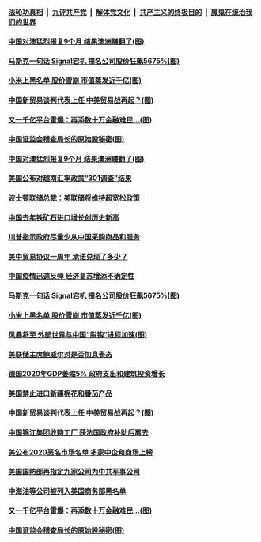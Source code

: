 

####  [法轮功真相](../../../../basic/blob/master/README.md?t=01170701) &nbsp;|&nbsp; [九评共产党](../../../../9ping.md/blob/master/README.md?t=01170701) &nbsp;|&nbsp; [解体党文化](../../../../jtdwh.md/blob/master/README.md?t=01170701)  &nbsp;|&nbsp; [共产主义的终极目的](../../../../gczydzjmd.md/blob/master/README.md?t=01170701) &nbsp;|&nbsp; [魔鬼在统治我们的世界](../../../../mgztzwmdsj.md/blob/master/README.md?t=01170701) 

#### [中国对澳猛烈报复9个月 结果澳洲赚翻了(图)](../pages/p5/959355.md?t=01170701) 

#### [马斯克一句话 Signal宕机 撞名公司股价狂飙5675%(图)](../pages/p5/959331.md?t=01170701) 

#### [小米上黑名单 股价雪崩 市值蒸发近千亿(图)](../pages/p5/959294.md?t=01170701) 

#### [中国新贸易谈判代表上任 中美贸易战再起？(图)](../pages/p5/959255.md?t=01170701) 

#### [又一千亿平台雷爆：再添数十万金融难民…(图)](../pages/p5/959169.md?t=01170701) 

#### [中国证监会稽查局长的原始股秘密(图)](../pages/p5/959189.md?t=01170701) 

#### [中国对澳猛烈报复9个月 结果澳洲赚翻了(图)](../pages/p5/959355.md?t=01170701) 

#### [美国公布对越南汇率政策“301调查”结果](../pages/p5/959351.md?t=01170701) 

#### [波士顿联储总裁：美联储将维持超宽松政策](../pages/p5/959350.md?t=01170701) 

#### [中国去年铁矿石进口增长创历史新高](../pages/p5/959347.md?t=01170701) 

#### [川普指示政府尽量少从中国采购商品和服务](../pages/p5/959343.md?t=01170701) 

#### [美中贸易协议一周年 承诺兑现了多少？](../pages/p5/959339.md?t=01170701) 

#### [中国疫情迅速反弹 经济复苏增添不确定性](../pages/p5/959334.md?t=01170701) 

#### [马斯克一句话 Signal宕机 撞名公司股价狂飙5675%(图)](../pages/p5/959331.md?t=01170701) 

#### [小米上黑名单 股价雪崩 市值蒸发近千亿(图)](../pages/p5/959294.md?t=01170701) 

#### [风暴将至 外部世界与中国“脱钩”进程加速(图)](../pages/p5/959259.md?t=01170701) 

#### [美联储主席鲍威尔对是否加息表态](../pages/p5/959269.md?t=01170701) 

#### [德国2020年GDP萎缩5% 政府支出和建筑投资增长](../pages/p5/959268.md?t=01170701) 

#### [美国禁止进口新疆棉花和番茄产品](../pages/p5/959267.md?t=01170701) 

#### [中国新贸易谈判代表上任 中美贸易战再起？(图)](../pages/p5/959255.md?t=01170701) 

#### [中国锦江集团收购工厂 获法国政府补助后离去](../pages/p5/959248.md?t=01170701) 

#### [美公布2020恶名市场名单 多家中企和商场上榜](../pages/p5/959246.md?t=01170701) 

#### [美国国防部再指定九家公司为中共军事公司](../pages/p5/959245.md?t=01170701) 

#### [中海油等公司被列入美国商务部黑名单](../pages/p5/959244.md?t=01170701) 

#### [又一千亿平台雷爆：再添数十万金融难民…(图)](../pages/p5/959169.md?t=01170701) 

#### [中国证监会稽查局长的原始股秘密(图)](../pages/p5/959189.md?t=01170701) 

